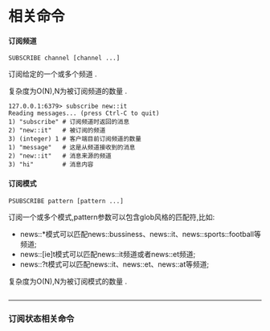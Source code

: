 # 相关命令

#### 订阅频道

```
SUBSCRIBE channel [channel ...]
```

订阅给定的一个或多个频道 .

复杂度为O\(N\),N为被订阅频道的数量 .

```
127.0.0.1:6379> subscribe new::it
Reading messages... (press Ctrl-C to quit)
1) "subscribe" # 订阅频道时返回的消息
2) "new::it"   # 被订阅的频道
3) (integer) 1 # 客户端目前订阅频道的数量
1) "message"   # 这是从频道接收到的消息
2) "new::it"   # 消息来源的频道
3) "hi"        # 消息内容
```

#### 订阅模式

```
PSUBSCRIBE pattern [pattern ...]
```

订阅一个或多个模式,pattern参数可以包含glob风格的匹配符,比如:

* news::\*模式可以匹配news::bussiness、news::it、news::sports::football等频道;
* news::\[ie\]t模式可以匹配news::it频道或者news::et频道;
* news::?t模式可以匹配news::it、news::et、news::at等频道;

复杂度为O\(N\),N为被订阅模式的数量 .

```

```

---

### 订阅状态相关命令





